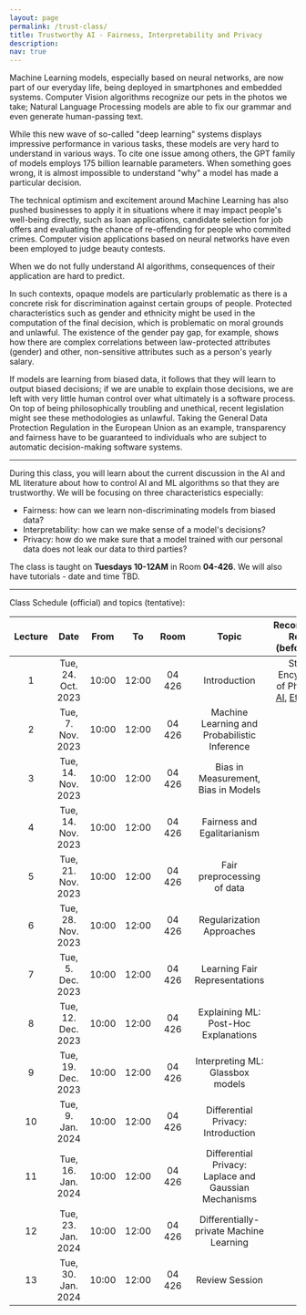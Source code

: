 ```yaml
---
layout: page
permalink: /trust-class/
title: Trustworthy AI - Fairness, Interpretability and Privacy
description: 
nav: true
---
```


Machine Learning models, especially based on neural networks, are now part of our everyday life, being deployed in smartphones and embedded systems. Computer Vision algorithms recognize our pets in the photos we take; Natural Language Processing models are able to fix our grammar and even generate human-passing text. 

While this new wave of so-called "deep learning" systems displays impressive performance in various tasks, these models are very hard to understand in various ways. To cite one issue among others, the GPT family of models employs 175 billion learnable parameters. When something goes wrong, it is almost impossible to understand "why" a model has made a particular decision.

The technical optimism and excitement around Machine Learning has also pushed businesses to apply it in situations where it may impact people's well-being directly, such as loan applications, candidate selection for job offers and evaluating the chance of re-offending for people who commited crimes. Computer vision applications based on neural networks have even been employed to judge beauty contests.

<div class="row">
    <div class="col-sm mt-3 mt-md-0">
        <img class="img-fluid rounded z-depth-1" src="{{ '/assets/img/beauty.png' | relative_url }}" alt="" title="example image"/>
    </div>
    <div class="col-sm mt-3 mt-md-0">
        <img class="img-fluid rounded z-depth-1" src="{{ '/assets/img/guardian_small.png' | relative_url }}" alt="" title="example image"/>
    </div>
</div>
<div class="row">
    <div class="col-sm mt-3 mt-md-0">
        <img class="img-fluid rounded z-depth-1" src="{{ '/assets/img/forbes.png' | relative_url }}" alt="" title="example image"/>
    </div>
</div>
<div class="caption">
    When we do not fully understand AI algorithms, consequences of their application are hard to predict.
</div>


In such contexts, opaque models are particularly problematic as there is a concrete risk for discrimination against certain groups of people. Protected characteristics such as gender and ethnicity might be used in the computation of the final decision, which is problematic on moral grounds and unlawful. The existence of the gender pay gap, for example, shows how there are complex correlations between law-protected attributes (gender) and other, non-sensitive attributes such as a person's yearly salary.

If models are learning from biased data, it follows that they will learn to output biased decisions; if we are unable to explain those decisions, we are left with very little human control over what ultimately is a software process. On top of being philosophically troubling and unethical, recent legislation might see these methodologies as unlawful. Taking the General Data Protection Regulation in the European Union as an example, transparency and fairness have to be guaranteed to individuals who are subject to automatic decision-making software systems.

<hr>

During this class, you will learn about the current discussion in the AI and ML literature about how to control AI and ML algorithms so that they are trustworthy. We will be focusing on three characteristics especially:

* Fairness: how can we learn non-discriminating models from biased data?
* Interpretability: how can we make sense of a model's decisions?
* Privacy: how do we make sure that a model trained with our personal data does not leak our data to third parties?

The class is taught on **Tuesdays 10-12AM** in Room **04-426**. We will also have tutorials - date and time TBD. 

<hr>

Class Schedule (official) and topics (tentative):

| Lecture 	|         Date         	|   From  	|    To   	|   Room  	|                     Topic                    	|                                                                   Recommended Reading (before class)                                                                   	|
|:-------:	|:--------------------:	|:-------:	|:-------:	|:-------:	|:--------------------------------------------:	|:----------------------------------------------------------------------------------------------------------------------------------------------------------------------:	|
|    1    	| Tue, 24. Oct. 2023   	| 10:00   	| 12:00   	| 04 426  	|                 Introduction                 	| Stanford Encyclopedia of Philosophy: [AI](https://plato.stanford.edu/entries/artificial-intelligence/), [Ethics of AI](https://plato.stanford.edu/entries/ethics-ai)   	|
|    2    	|  Tue, 7. Nov. 2023   	| 10:00   	| 12:00   	| 04 426  	| Machine Learning and Probabilistic Inference 	|                                                                                                                                                                        	|
|    3    	| Tue, 14. Nov. 2023   	| 10:00   	| 12:00   	| 04 426  	|      Bias in Measurement, Bias in Models     	|  |
|    4    	| Tue, 14. Nov. 2023   	| 10:00   	| 12:00   	| 04 426  	|      Fairness and Egalitarianism                               |
|    5    	| Tue, 21. Nov. 2023   	| 10:00   	| 12:00   	| 04 426  	|          Fair preprocessing of data          	|                                                                                                                                                                        	|
|    6    	| Tue, 28. Nov. 2023   	| 10:00   	| 12:00   	| 04 426  	|           Regularization Approaches          	|                                                                                                                                                                        	|
|    7    	|  Tue, 5. Dec. 2023   	| 10:00   	| 12:00   	| 04 426  	|         Learning Fair Representations        	|                                                                                                                                                                        	|
|    8    	| Tue, 12. Dec. 2023   	| 10:00   	| 12:00   	| 04 426  	|     Explaining ML: Post-Hoc Explanations     	|                                                                                                                                                                        	|
|    9    	| Tue, 19. Dec. 2023   	| 10:00   	| 12:00   	| 04 426  	|     Interpreting ML: Glassbox models  	|                                                                                                                                                                        	|
|    10    	| Tue, 9. Jan. 2024   	| 10:00   	| 12:00   	| 04 426  	|             Differential Privacy: Introduction            	|                                                                                                                                                                        	|
|    11   	| Tue, 16. Jan. 2024   	| 10:00   	| 12:00   	| 04 426  	|                      Differential Privacy: Laplace and Gaussian Mechanisms                    	|                                                                                                                                                                        	|
|    12   	| Tue, 23. Jan. 2024   	| 10:00   	| 12:00   	| 04 426  	|                      Differentially-private Machine Learning                     	|                                                                                                                                                                        	|
|    13   	| Tue, 30. Jan. 2024   	| 10:00   	| 12:00   	| 04 426  	|                      Review Session                     	|                                                                                                                                                                        	|
